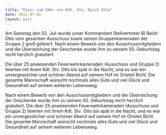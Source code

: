 ```yaml
---
title: "Feier zum 50er von Kdt. Stv. Raich Otto"
date: 2011-07-02
layout: post
---
```


Am Samstag den 02. Juli wurde unser Kommandant Stellvertreter BI Raich Otto vom gesamten Ausschuss sowie seinen Gruppenkameraden der Gruppe 2 groß gefeiert. Nach einem Bewerb von den Ausschussmitgliedern und die Überreichung der Geschenke wurde ihm zu seinem 50. Geburtstag recht herzlich gratuliert.

Die über 25 anwesenden Feuerwehrkameraden (Ausschuss und Gruppe 2) feierten mit ihrem Kdt. Stv. Otto bis spät in die Nacht, und es war ein unvergesslicher und schöner Abend auf seinem Hof im Ortsteil Bichl. Die gesamte Mannschaft wünscht nochmals alles Gute und viel Glück und Gesundheit auf seinem weiteren Lebensweg.


Nach einem Bewerb von den Ausschussmitgliedern und die Überreichung der Geschenke wurde ihm zu seinem 50. Geburtstag recht herzlich gratuliert. Die über 25 anwesenden Feuerwehrkameraden (Ausschuss und Gruppe 2) feierten mit ihrem Kdt. Stv. Otto bis spät in die Nacht, und es war ein unvergesslicher und schöner Abend auf seinem Hof im Ortsteil Bichl. Die gesamte Mannschaft wünscht nochmals alles Gute und viel Glück und Gesundheit auf seinem weiteren Lebensweg.